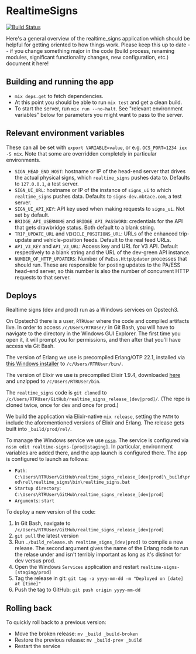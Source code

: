 # RealtimeSigns

[![Build Status](https://semaphoreci.com/api/v1/projects/39cb0e53-0299-441e-ab09-ddcb9fa9d2aa/1806488/badge.svg)](https://semaphoreci.com/mbta/realtime_signs)

Here's a general overview of the realtime_signs application which should be helpful for getting oriented to how things work. Please keep this up to date -- if you change something major in the code (build process, renaming modules, significant functionality changes, new configuration, etc.) document it here!

## Building and running the app

* `mix deps.get` to fetch dependencies.
* At this point you should be able to run `mix test` and get a clean build.
* To start the server, run `mix run --no-halt`. See "relevant environment variables" below for parameters you might want to pass to the server.

## Relevant environment variables

These can all be set with `export VARIABLE=value`, or e.g. `OCS_PORT=1234 iex -S mix`. Note that some are overridden completely in particular environments.

* `SIGN_HEAD_END_HOST`: hostname or IP of the head-end server that drives the actual physical signs, which `realtime_signs` pushes data to. Defaults to `127.0.0.1`, a test server.
* `SIGN_UI_URL`: hostname or IP of the instance of `signs_ui` to which `realtime_signs` pushes data. Defaults to `signs-dev.mbtace.com`, a test server.
* `SIGN_UI_API_KEY`: API key used when making requests to `signs_ui`. Not set by default.
* `BRIDGE_API_USERNAME` and `BRIDGE_API_PASSWORD`: credentials for the API that gets drawbridge status. Both default to a blank string.
* `TRIP_UPDATE_URL` and `VEHICLE_POSITIONS_URL`: URLs of the enhanced trip-update and vehicle-position feeds. Default to the real feed URLs.
* `API_V3_KEY` and `API_V3_URL`: Access key and URL for V3 API. Default respectively to a blank string and the URL of the dev-green API instance.
* `NUMBER_OF_HTTP_UPDATERS`: Number of `PaEss.HttpUpdater` processes that should run. These are responsible for posting updates to the PA/ESS head-end server, so this number is also the number of concurrent HTTP requests to that server.

## Deploys

Realtime signs (dev and prod) run as a Windows services on Opstech3.

On Opstech3 there is a user, `RTRUser` where the code and compiled artifacts live. In order to access `/c/Users/RTRUser/` in Git Bash, you will have to navigate to the directory in the Windows GUI Explorer. The first time you open it, it will prompt you for permissions, and then after that you'll have access via Git Bash.

The version of Erlang we use is precompiled Erlang/OTP 22.1, installed via [this Windows installer](https://www.erlang-solutions.com/resources/download.html) to `/c/Users/RTRUser/bin/`.

The version of Elixir we use is precompiled Elixir 1.9.4, downloaded [here](https://github.com/elixir-lang/elixir/releases) and unzipped to `/c/Users/RTRUser/bin`.

The `realtime_signs` code is `git clone`d to `/c/Users/RTRUser/GitHub/realtime_signs_release_[dev|prod]/`. (The repo is cloned twice, once for dev and once for prod.)

We build the application via Elixir-native `mix release`, setting the `PATH` to include the aforementioned versions of Elixir and Erlang. The release gets built into `_build/prod/rel/`.

To manage the Windows service we use [`nssm`](https://nssm.cc/). The service is configured via `nssm edit realtime-signs-[prod|staging]`. In particular, environment variables are added there, and the app launch is configured there. The app is configured to launch as follows:

* `Path`: `C:\Users\RTRUser\GitHub\realtime_signs_release_[dev|prod]\_build\prod\rel\realtime_signs\bin\realtime_signs.bat`
* `Startup directory`: `C:\Users\RTRUser\GitHub\realtime_signs_release_[dev|prod]`
* `Arguments`: `start`

To deploy a new version of the code:

1. In Git Bash, navigate to `/c/Users/RTRUser/GitHub/realtime_signs_release_[dev|prod]`
1. `git pull` the latest version
1. Run `./build_release.sh realtime_signs_[dev|prod]` to compile a new release. The second argument gives the name of the Erlang node to run the relase under and isn't terribly important as long as it's distinct for dev versus prod.
1. Open the Windows `Services` application and restart `realtime-signs-[staging/prod]`
1. Tag the release in git: `git tag -a yyyy-mm-dd -m "Deployed on [date] at [time]"`
1. Push the tag to GitHub: `git push origin yyyy-mm-dd`

## Rolling back

To quickly roll back to a previous version:

* Move the broken release: `mv _build _build-broken`
* Restore the previous release: `mv _build-prev _build`
* Restart the service

